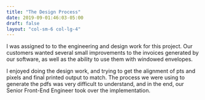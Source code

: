 ```yaml
---
title: "The Design Process"
date: 2019-09-01:46:03-05:00
draft: false
layout: "col-sm-6 col-lg-4"
---
```

I was assigned to to the engineering and design work for this project. Our customers wanted several small improvements to the invoices generated by our software, as well as the ability to use them with windowed envelopes.

I enjoyed doing the design work, and trying to get the alignment of pts  and pixels and final printed output to match.
The process we were using to generate the pdfs was very difficult to understand, and in the end, our Senior Front-End Engineer took over the implementation.

